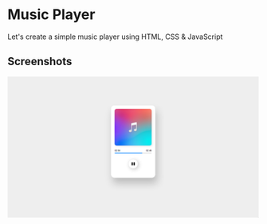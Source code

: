 # Music Player
Let's create a simple music player using HTML, CSS &amp; JavaScript

## Screenshots

![App Screenshot](https://github.com/stunninghub/music_player/blob/main/screenshot.png)


